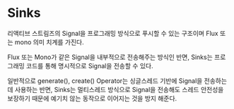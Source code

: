 # Sinks
리액티브 스트림즈의 Signal을 프로그래밍 방식으로 푸시할 수 있는 구조이며 Flux 또는 mono 의미 치계를 가진다.

Flux 또는 Mono가 같은 Signal을 내부적으로 전송해주는 방식인 반면, Sinks는 프로그래밍 코드를 통해 명시적으로 Signal을 전송할 수 있다.

일반적으로 generate(), create() Operator는 싱글스레드 기반에 Signal을 전송하는 데 사용하는 반면, Sinks는 멀티스레드 방식으로 Signal을 전송해도 스레드 안전성을 보장하기 때문에 예기치 않는 동작으로 이어지는 것을 방지 해준다.



